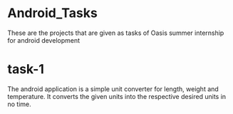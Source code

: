 # Android_Tasks

These are the projects that are given as tasks of Oasis summer internship for android development

# task-1
The android application is a simple unit converter for length, weight and temperature. It converts the given units into the respective desired units in no time.
